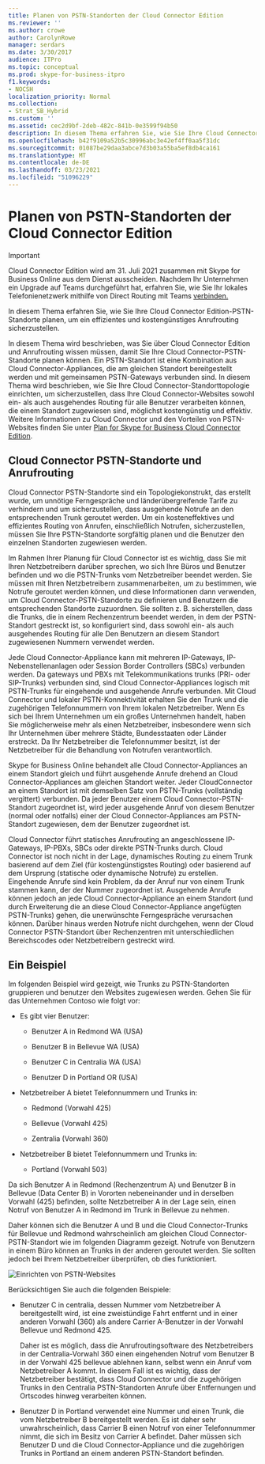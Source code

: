 ```yaml
---
title: Planen von PSTN-Standorten der Cloud Connector Edition
ms.reviewer: ''
ms.author: crowe
author: CarolynRowe
manager: serdars
ms.date: 3/30/2017
audience: ITPro
ms.topic: conceptual
ms.prod: skype-for-business-itpro
f1.keywords:
- NOCSH
localization_priority: Normal
ms.collection:
- Strat_SB_Hybrid
ms.custom: ''
ms.assetid: cec2d9bf-2deb-482c-841b-0e3599f94b50
description: In diesem Thema erfahren Sie, wie Sie Ihre Cloud Connector Edition-PSTN-Standorte planen, um ein effizientes und kostengünstiges Anrufrouting sicherzustellen.
ms.openlocfilehash: b42f9109a52b5c30996abc3e42ef4ff0aa5f31dc
ms.sourcegitcommit: 01087be29daa3abce7d3b03a55ba5ef8db4ca161
ms.translationtype: MT
ms.contentlocale: de-DE
ms.lasthandoff: 03/23/2021
ms.locfileid: "51096229"
---
```

# <a name="plan-for-cloud-connector-edition-pstn-sites"></a>Planen von PSTN-Standorten der Cloud Connector Edition

> [!Important]
> Cloud Connector Edition wird am 31. Juli 2021 zusammen mit Skype for Business Online aus dem Dienst ausscheiden. Nachdem Ihr Unternehmen ein Upgrade auf Teams durchgeführt hat, erfahren Sie, wie Sie Ihr lokales Telefonienetzwerk mithilfe von Direct Routing mit Teams [verbinden.](/MicrosoftTeams/direct-routing-landing-page)
 
In diesem Thema erfahren Sie, wie Sie Ihre Cloud Connector Edition-PSTN-Standorte planen, um ein effizientes und kostengünstiges Anrufrouting sicherzustellen.
  
In diesem Thema wird beschrieben, was Sie über Cloud Connector Edition und Anrufrouting wissen müssen, damit Sie Ihre Cloud Connector-PSTN-Standorte planen können. Ein PSTN-Standort ist eine Kombination aus Cloud Connector-Appliances, die am gleichen Standort bereitgestellt werden und mit gemeinsamen PSTN-Gateways verbunden sind. In diesem Thema wird beschrieben, wie Sie Ihre Cloud Connector-Standorttopologie einrichten, um sicherzustellen, dass Ihre Cloud Connector-Websites sowohl ein- als auch ausgehendes Routing für alle Benutzer verarbeiten können, die einem Standort zugewiesen sind, möglichst kostengünstig und effektiv. Weitere Informationen zu Cloud Connector und den Vorteilen von PSTN-Websites finden Sie unter [Plan for Skype for Business Cloud Connector Edition](plan-skype-for-business-cloud-connector-edition.md). 
  
## <a name="cloud-connector-pstn-sites-and-call-routing"></a>Cloud Connector PSTN-Standorte und Anrufrouting

Cloud Connector PSTN-Standorte sind ein Topologiekonstrukt, das erstellt wurde, um unnötige Ferngespräche und länderübergreifende Tarife zu verhindern und um sicherzustellen, dass ausgehende Notrufe an den entsprechenden Trunk geroutet werden. Um ein kosteneffektives und effizientes Routing von Anrufen, einschließlich Notrufen, sicherzustellen, müssen Sie Ihre PSTN-Standorte sorgfältig planen und die Benutzer den einzelnen Standorten zugewiesen werden. 
  
Im Rahmen Ihrer Planung für Cloud Connector ist es wichtig, dass Sie mit Ihren Netzbetreibern darüber sprechen, wo sich Ihre Büros und Benutzer befinden und wo die PSTN-Trunks vom Netzbetreiber beendet werden. Sie müssen mit Ihren Netzbetreibern zusammenarbeiten, um zu bestimmen, wie Notrufe geroutet werden können, und diese Informationen dann verwenden, um Cloud Connector-PSTN-Standorte zu definieren und Benutzern die entsprechenden Standorte zuzuordnen. Sie sollten z. B. sicherstellen, dass die Trunks, die in einem Rechenzentrum beendet werden, in dem der PSTN-Standort gestreckt ist, so konfiguriert sind, dass sowohl ein- als auch ausgehendes Routing für alle Den Benutzern an diesem Standort zugewiesenen Nummern verwendet werden. 
  
Jede Cloud Connector-Appliance kann mit mehreren IP-Gateways, IP-Nebenstellenanlagen oder Session Border Controllers (SBCs) verbunden werden. Da gateways und PBXs mit Telekommunikations trunks (PRI- oder SIP-Trunks) verbunden sind, sind Cloud Connector-Appliances logisch mit PSTN-Trunks für eingehende und ausgehende Anrufe verbunden. Mit Cloud Connector und lokaler PSTN-Konnektivität erhalten Sie den Trunk und die zugehörigen Telefonnummern von Ihrem lokalen Netzbetreiber. Wenn Es sich bei Ihrem Unternehmen um ein großes Unternehmen handelt, haben Sie möglicherweise mehr als einen Netzbetreiber, insbesondere wenn sich Ihr Unternehmen über mehrere Städte, Bundesstaaten oder Länder erstreckt. Da Ihr Netzbetreiber die Telefonnummer besitzt, ist der Netzbetreiber für die Behandlung von Notrufen verantwortlich.
  
Skype for Business Online behandelt alle Cloud Connector-Appliances an einem Standort gleich und führt ausgehende Anrufe drehend an Cloud Connector-Appliances am gleichen Standort weiter. Jeder CloudConnector an einem Standort ist mit demselben Satz von PSTN-Trunks (vollständig vergittert) verbunden. Da jeder Benutzer einem Cloud Connector-PSTN-Standort zugeordnet ist, wird jeder ausgehende Anruf von diesem Benutzer (normal oder notfalls) einer der Cloud Connector-Appliances am PSTN-Standort zugewiesen, dem der Benutzer zugeordnet ist. 
  
Cloud Connector führt statisches Anrufrouting an angeschlossene IP-Gateways, IP-PBXs, SBCs oder direkte PSTN-Trunks durch. Cloud Connector ist noch nicht in der Lage, dynamisches Routing zu einem Trunk basierend auf dem Ziel (für kostengünstigstes Routing) oder basierend auf dem Ursprung (statische oder dynamische Notrufe) zu erstellen. Eingehende Anrufe sind kein Problem, da der Anruf nur von einem Trunk stammen kann, der der Nummer zugeordnet ist. Ausgehende Anrufe können jedoch an jede Cloud Connector-Appliance an einem Standort (und durch Erweiterung die an diese Cloud Connector-Appliance angefügten PSTN-Trunks) gehen, die unerwünschte Ferngespräche verursachen können. Darüber hinaus werden Notrufe nicht durchgehen, wenn der Cloud Connector PSTN-Standort über Rechenzentren mit unterschiedlichen Bereichscodes oder Netzbetreibern gestreckt wird.
  
## <a name="an-example"></a>Ein Beispiel

Im folgenden Beispiel wird gezeigt, wie Trunks zu PSTN-Standorten gruppieren und benutzer den Websites zugewiesen werden. Gehen Sie für das Unternehmen Contoso wie folgt vor:
  
- Es gibt vier Benutzer: 
    
  - Benutzer A in Redmond WA (USA)
    
  - Benutzer B in Bellevue WA (USA)
    
  - Benutzer C in Centralia WA (USA)
    
  - Benutzer D in Portland OR (USA)
    
- Netzbetreiber A bietet Telefonnummern und Trunks in:
    
  - Redmond (Vorwahl 425)
    
  - Bellevue (Vorwahl 425)
    
  - Zentralia (Vorwahl 360)
    
- Netzbetreiber B bietet Telefonnummern und Trunks in:
    
  -  Portland (Vorwahl 503)
    
Da sich Benutzer A in Redmond (Rechenzentrum A) und Benutzer B in Bellevue (Data Center B) in Vororten nebeneinander und in derselben Vorwahl (425) befinden, sollte Netzbetreiber A in der Lage sein, einen Notruf von Benutzer A in Redmond im Trunk in Bellevue zu nehmen. 
  
Daher können sich die Benutzer A und B und die Cloud Connector-Trunks für Bellevue und Redmond wahrscheinlich am gleichen Cloud Connector-PSTN-Standort wie im folgenden Diagramm gezeigt. Notrufe von Benutzern in einem Büro können an Trunks in der anderen geroutet werden. Sie sollten jedoch bei Ihrem Netzbetreiber überprüfen, ob dies funktioniert.
  
![Einrichten von PSTN-Websites](../../media/2659caa7-9c18-4d4f-9c7a-61d0e6a07dc3.png)
  
Berücksichtigen Sie auch die folgenden Beispiele:
  
- Benutzer C in centralia, dessen Nummer vom Netzbetreiber A bereitgestellt wird, ist eine zweistündige Fahrt entfernt und in einer anderen Vorwahl (360) als andere Carrier A-Benutzer in der Vorwahl Bellevue und Redmond 425. 
    
    Daher ist es möglich, dass die Anrufroutingsoftware des Netzbetreibers in der Centralia-Vorwahl 360 einen eingehenden Notruf vom Benutzer B in der Vorwahl 425 bellevue ablehnen kann, selbst wenn ein Anruf vom Netzbetreiber A kommt. In diesem Fall ist es wichtig, dass der Netzbetreiber bestätigt, dass Cloud Connector und die zugehörigen Trunks in den Centralia PSTN-Standorten Anrufe über Entfernungen und Ortscodes hinweg verarbeiten können.
    
- Benutzer D in Portland verwendet eine Nummer und einen Trunk, die vom Netzbetreiber B bereitgestellt werden. Es ist daher sehr unwahrscheinlich, dass Carrier B einen Notruf von einer Telefonnummer nimmt, die sich im Besitz von Carrier A befindet. Daher müssen sich Benutzer D und die Cloud Connector-Appliance und die zugehörigen Trunks in Portland an einem anderen PSTN-Standort befinden.
